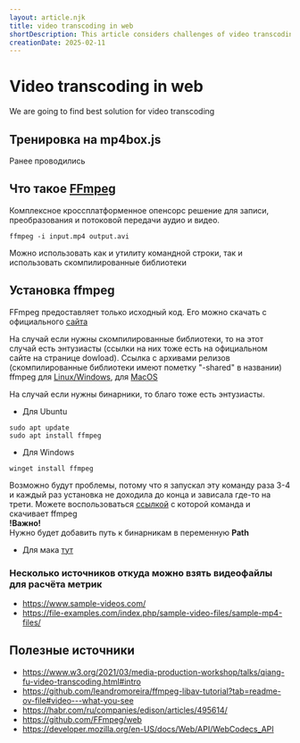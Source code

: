 ```yaml
---
layout: article.njk
title: video transcoding in web
shortDescription: This article considers challenges of video transcoding in web
creationDate: 2025-02-11
---
```


# Video transcoding in web

We are going to find best solution for video transcoding


## Тренировка на mp4box.js

Ранее проводились 



## Что такое [FFmpeg](https://www.ffmpeg.org/) 
Комплексное кроссплатформенное опенсорс решение для записи, преобразования и потоковой передачи аудио и видео. 

```commandline
ffmpeg -i input.mp4 output.avi
```

Можно использовать как и утилиту командной строки, так и использовать скомпилированные библиотеки


## Установка ffmpeg
FFmpeg предоставляет только исходный код. Его можно скачать с официального [сайта](https://www.ffmpeg.org/)

На случай если нужны скомпилированные библиотеки, то на этот случай есть энтузиасты (ссылки на них тоже есть на официальном сайте на странице dowload).
Ссылка с архивами релизов (скомпилированные библиотеки имеют пометку "-shared" в названии) ffmpeg для [Linux/Windows](https://github.com/BtbN/FFmpeg-Builds/releases), для [MacOS](https://evermeet.cx/ffmpeg/)

На случай если нужны бинарники, то благо тоже есть энтузиасты.

* Для Ubuntu
```commandline
sudo apt update
sudo apt install ffmpeg
```

* Для Windows
```commandline
winget install ffmpeg
```
Возможно будут проблемы, потому что я запускал эту команду раза 3-4 и каждый раз установка не доходила до конца и зависала где-то на трети.
Можете воспользоваться [ссылкой](https://github.com/GyanD/codexffmpeg/releases/download/7.1/ffmpeg-7.1-full_build.zip) с которой команда и скачивает ffmpeg  
**!Важно!**  
Нужно будет добавить путь к бинарникам в переменную **Path**

  
* Для мака [тут](https://evermeet.cx/ffmpeg/)


### Несколько источников откуда можно взять видеофайлы для расчёта метрик
- https://www.sample-videos.com/
- https://file-examples.com/index.php/sample-video-files/sample-mp4-files/

## Полезные источники
- https://www.w3.org/2021/03/media-production-workshop/talks/qiang-fu-video-transcoding.html#intro
- https://github.com/leandromoreira/ffmpeg-libav-tutorial?tab=readme-ov-file#video---what-you-see
- https://habr.com/ru/companies/edison/articles/495614/
- https://github.com/FFmpeg/web
- https://developer.mozilla.org/en-US/docs/Web/API/WebCodecs_API
